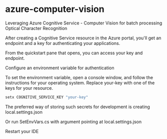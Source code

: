 # azure-computer-vision
Leveraging Azure Cognitive Service - Computer Vision for batch processing Optical Character Recognition

After creating a Cognitive Service resource in the Azure portal, you'll get an endpoint and a key for authenticating your applications.

From the quickstart pane that opens, you can access your key and endpoint.

Configure an environment variable for authentication

To set the environment variable, open a console window, and follow the instructions for your operating system. Replace your-key with one of the keys for your resource.

```powershell
setx COGNITIVE_SERVICE_KEY "your-key"
```
The preferred way of storing such secrets for development is creating local.settings.json

Or run SetEnvVars.cs with argument pointing at local.settings.json

Restart your IDE
